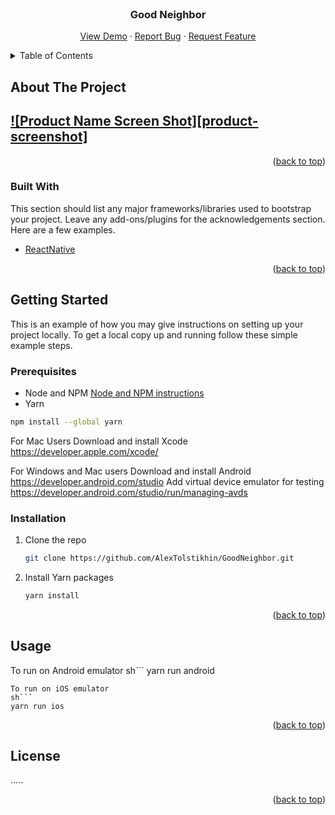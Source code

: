<div id="top"></div>
<!-- PROJECT LOGO -->
<br />
<div align="center">

  <h3 align="center">Good Neighbor</h3>

  <p align="center">
    <a href="https://github.com/othneildrew/Best-README-Template">View Demo</a>
    ·
    <a href="https://github.com/othneildrew/Best-README-Template/issues">Report Bug</a>
    ·
    <a href="https://github.com/othneildrew/Best-README-Template/issues">Request Feature</a>
  </p>
</div>



<!-- TABLE OF CONTENTS -->
<details>
  <summary>Table of Contents</summary>
  <ol>
    <li>
      <a href="#about-the-project">About The Project</a>
      <ul>
        <li><a href="#built-with">Built With</a></li>
      </ul>
    </li>
    <li>
      <a href="#getting-started">Getting Started</a>
      <ul>
        <li><a href="#prerequisites">Prerequisites</a></li>
        <li><a href="#installation">Installation</a></li>
      </ul>
    </li>
    <li><a href="#usage">Usage</a></li>
    <li><a href="#roadmap">Roadmap</a></li>
    <li><a href="#contributing">Contributing</a></li>
    <li><a href="#license">License</a></li>
    <li><a href="#contact">Contact</a></li>
    <li><a href="#acknowledgments">Acknowledgments</a></li>
  </ol>
</details>



<!-- ABOUT THE PROJECT -->
## About The Project

[![Product Name Screen Shot][product-screenshot]](https://example.com)
------
<p align="right">(<a href="#top">back to top</a>)</p>



### Built With

This section should list any major frameworks/libraries used to bootstrap your project. Leave any add-ons/plugins for the acknowledgements section. Here are a few examples.

* [ReactNative](https://reactnative.dev/)

<p align="right">(<a href="#top">back to top</a>)</p>



<!-- GETTING STARTED -->
## Getting Started

This is an example of how you may give instructions on setting up your project locally.
To get a local copy up and running follow these simple example steps.

### Prerequisites

* Node and NPM
  [Node and NPM instructions](https://docs.npmjs.com/downloading-and-installing-node-js-and-npm)
* Yarn
```sh
npm install --global yarn
```
For Mac Users
Download and install Xcode
https://developer.apple.com/xcode/

For Windows and Mac users
Download and install Android
https://developer.android.com/studio
Add virtual device emulator for testing
https://developer.android.com/studio/run/managing-avds

### Installation

1. Clone the repo
   ```sh
   git clone https://github.com/AlexTolstikhin/GoodNeighbor.git
   ```
2. Install Yarn packages
   ```sh
   yarn install
   ```

<p align="right">(<a href="#top">back to top</a>)</p>



<!-- USAGE EXAMPLES -->
## Usage
To run on Android emulator
sh```
yarn run android
```
To run on iOS emulator
sh```
yarn run ios
```

<p align="right">(<a href="#top">back to top</a>)</p>

<!-- LICENSE -->
## License

.....
<p align="right">(<a href="#top">back to top</a>)</p>
